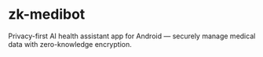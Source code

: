 # zk-medibot
Privacy-first AI health assistant app for Android — securely manage medical data with zero-knowledge encryption.

